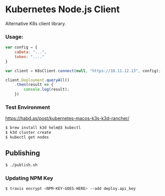 # Kubernetes Node.js Client
Alternative K8s client library.

### Usage:
```js
var config = {
    caData: "...",
    token: "...."
}

var client = K8sClient.connect(null, "https://10.11.12.13", config);

client.Deployment.queryAll()
    .then(result => {
        console.log(result);
    })
```

### Test Environment
https://habd.as/post/kubernetes-macos-k3s-k3d-rancher/

```sh
$ brew install k3d helm@3 kubectl
$ k3d cluster create
$ kubectl get nodes
```

## Publishing

```sh
$ ./publish.sh
```

### Updating NPM Key
```sh
$ travis encrypt <NPM-KEY-GOES-HERE> --add deploy.api_key
```